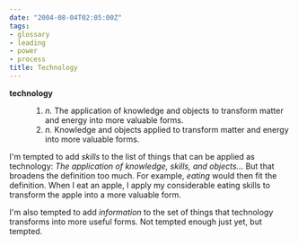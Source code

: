 ```yaml
---
date: "2004-08-04T02:05:00Z"
tags:
- glossary
- leading
- power
- process
title: Technology
---
```


<dl>
<dt>
<a>
<strong>technology</strong>
</a>
</dt>
<dd>
<ol>
<li>
<em>n.</em>  The application of knowledge and objects to transform matter and energy into more valuable forms. </li>
<li>
<em>n.</em>  Knowledge and objects applied to transform matter and energy into more valuable forms. </li>
</ol>
</dd>
</dl>
<p> I'm tempted to add <em>skills</em> to the list of things that can be applied as technology:  <em>The application of knowledge, skills, and objects...</em>  But that broadens the definition too much.  For example, <em>eating</em> would then fit the definition.  When I eat an apple, I apply my considerable eating skills to transform the apple into a more valuable form. </p>
<p> I'm also tempted to add <em>information</em> to the set of things that technology transforms into more useful forms.  Not tempted enough just yet, but tempted. </p>
